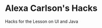 <!--Start of Website Content-->
<div class="index-header">
    <h1>Alexa Carlson's Hacks</h1>
    <p>Hacks for the Lesson on UI and Java</p>
</div>


